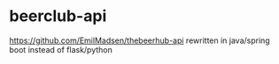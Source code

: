 # beerclub-api

https://github.com/EmilMadsen/thebeerhub-api rewritten in java/spring boot instead of flask/python
